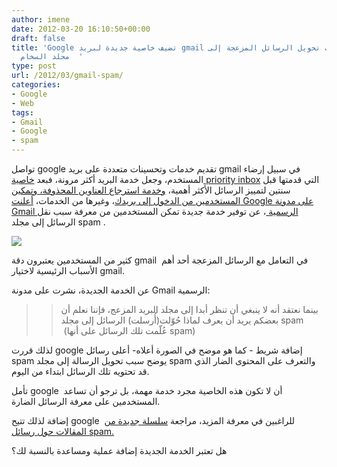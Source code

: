 ```yaml
---
author: imene
date: 2012-03-20 16:10:50+00:00
draft: false
title: 'Google تضيف خاصية جديدة لبريد gmail لتُعلمك بأسباب تحويل الرسائل المزعجة إلى
  مجلد السخام  '
type: post
url: /2012/03/gmail-spam/
categories:
- Google
- Web
tags:
- Gmail
- Google
- spam
---
```


تواصل google تقديم خدمات وتحسينات متعددة على بريد gmail في سبيل إرضاء المستخدم، وجعل خدمة البريد أكثر مرونة، فبعد [خاصية priority inbox](http://www.it-scoop.com/2010/08/google-gmail-priority-inbox/) التي قدمتها قبل سنتين لتمييز الرسائل الأكثر أهمية، [وخدمة استرجاع العناوين المحذوفة، وتمكين المستخدمين من الدخول إلى بريدك](http://www.it-scoop.com/2010/12/gmail-restore-contacts-email-delegation/)، وغيرها من الخدمات، [أعلنت Google على مدونة Gmail الرسمية ](http://gmailblog.blogspot.com/2012/03/learn-why-message-ended-up-in-your-spam.html)، عن توفير خدمة جديدة تمكن المستخدمين من معرفة سبب نقل الرسائل إلى مجلد spam .




[![](http://www.it-scoop.com/wp-content/uploads/2012/03/spam-gmail.png)
](http://www.it-scoop.com/wp-content/uploads/2012/03/spam-gmail.png)




كثير من المستخدمين يعتبرون دقة gmail  في التعامل مع الرسائل المزعجة أحد أهم الأسباب الرئيسية لاختيار gmail.




عن الخدمة الجديدة، نشرت على مدونة Gmail الرسمية:





<blockquote>

> 
> بينما نعتقد أنه لا ينبغي أن تنظر أبدا إلى مجلد البريد المزعج، فإننا نعلم أن بعضكم يريد أن يعرف لماذا حُوّلت(أُرسلت) الرسائل إلى مجلد spam  (عُلّمت تلك الرسائل على أنها spam)
> 
> 
</blockquote>




لذلك قررت google إضافة شريط - كما هو موضح في الصورة أعلاه- أعلى رسائل spam يوضح سبب تحويل الرسالة إلى مجلد spam والتعرف على المحتوى الضار الذي قد تحتويه تلك الرسائل ابتداء من اليوم.





تأمل google  أن لا تكون هذه الخاصية مجرد خدمة مهمة، بل ترجو أن تساعد المستخدمين على معرفة الرسائل الضارة.




إضافة لذلك تتيح google  للراغبين في معرفة المزيد، مراجعة [سلسلة جديدة من المقالات حول رسائل spam.](http://support.google.com/mail/bin/answer.py?hl=en&answer=1366858)




هل تعتبر الخدمة الجديدة إضافة عملية ومساعدة بالنسبة لك؟
